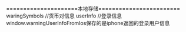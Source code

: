 =====================本地存储========================
waringSymbols //货币对信息
userInfo //登录信息
window.warningUserInfoFromIos保存的是iphone返回的登录用户信息
